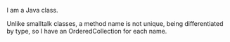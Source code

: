 I am a Java class.

Unlike smalltalk classes, a method name is not unique, being differentiated by type, so I have an OrderedCollection for each name.